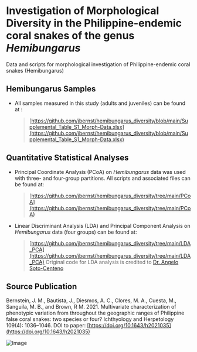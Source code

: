 # Investigation of Morphological Diversity in the Philippine-endemic coral snakes of the genus *Hemibungarus* 
Data and scripts for morphological investigation of Philippine-endemic coral snakes (Hemibungarus)

## Hemibungarus Samples
* All samples measured in this study (adults and juveniles) can be found at :
  >[https://github.com/jbernst/hemibungarus_diversity/blob/main/Supplemental_Table_S1_Morph-Data.xlsx](https://github.com/jbernst/hemibungarus_diversity/blob/main/Supplemental_Table_S1_Morph-Data.xlsx)

## Quantitative Statistical Analyses
* Principal Coordinate Analysis (PCoA) on *Hemibungarus* data was used with three- and four-group partitions. All scripts and associated files can be found at:
  >[https://github.com/jbernst/hemibungarus_diversity/tree/main/PCoA](https://github.com/jbernst/hemibungarus_diversity/tree/main/PCoA)
* Linear Discriminant Analysis (LDA) and Principal Component Analysis on *Hemibungarus* data (four groups) can be found at:
  >[https://github.com/jbernst/hemibungarus_diversity/tree/main/LDA_PCA](https://github.com/jbernst/hemibungarus_diversity/tree/main/LDA_PCA)
  >Original code for LDA analysis is credited to [Dr. Angelo Soto-Centeno](https://github.com/mormoops)
 
## Source Publication
Bernstein, J. M., Bautista, J., Diesmos, A. C., Clores, M. A., Cuesta, M., Sanguila, M. B., and Brown, R M. 2021. Multivariate characterization of phenotypic variation from throughout the geographic ranges of Philippine false coral snakes: two species or four? Ichthyology and Herpetology 109(4): 1036–1046.
DOI to paper: [https://doi.org/10.1643/h2021035](https://doi.org/10.1643/h2021035)

![Image](https://live.staticflickr.com/65535/52836046035_c1c6985500_c.jpg)
